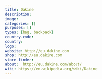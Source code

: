 ```yaml
---
title: Dakine
description:
image:
categories: []
purposes: []
types: [bag, backpack]
country-code:
country:
logo:
website: http://eu.dakine.com
shop: http://eu.dakine.com
store-finder:
about:  http://eu.dakine.com/about/
wiki: https://en.wikipedia.org/wiki/Dakine
---
```

